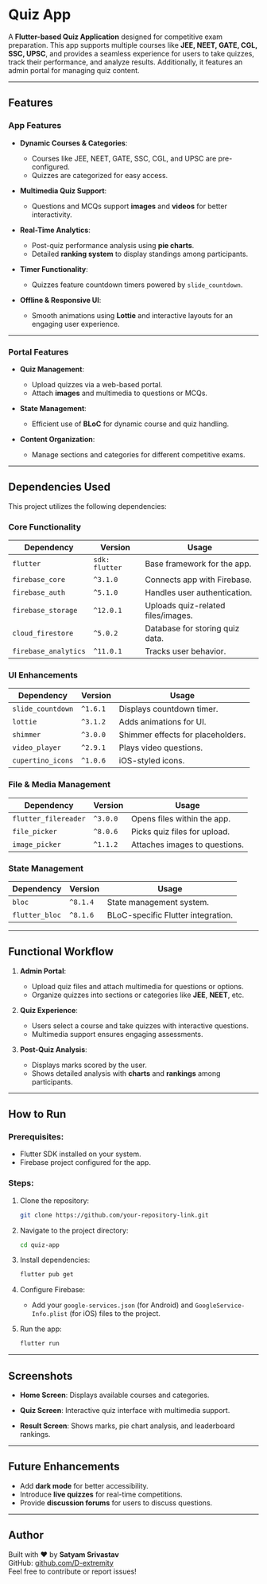 # Quiz App

A **Flutter-based Quiz Application** designed for competitive exam preparation. This app supports multiple courses like **JEE, NEET, GATE, CGL, SSC, UPSC**, and provides a seamless experience for users to take quizzes, track their performance, and analyze results. Additionally, it features an admin portal for managing quiz content.

---

## Features

### **App Features**
- **Dynamic Courses & Categories**:
  - Courses like JEE, NEET, GATE, SSC, CGL, and UPSC are pre-configured.  
  - Quizzes are categorized for easy access.
  
- **Multimedia Quiz Support**:
  - Questions and MCQs support **images** and **videos** for better interactivity.

- **Real-Time Analytics**:
  - Post-quiz performance analysis using **pie charts**.
  - Detailed **ranking system** to display standings among participants.

- **Timer Functionality**:
  - Quizzes feature countdown timers powered by `slide_countdown`.

- **Offline & Responsive UI**:
  - Smooth animations using **Lottie** and interactive layouts for an engaging user experience.

---

### **Portal Features**
- **Quiz Management**:
  - Upload quizzes via a web-based portal.
  - Attach **images** and multimedia to questions or MCQs.
  
- **State Management**:
  - Efficient use of **BLoC** for dynamic course and quiz handling.

- **Content Organization**:
  - Manage sections and categories for different competitive exams.  

---

## Dependencies Used
This project utilizes the following dependencies:

### Core Functionality
| Dependency               | Version   | Usage                            |
|--------------------------|-----------|----------------------------------|
| `flutter`                | `sdk: flutter` | Base framework for the app.     |
| `firebase_core`          | `^3.1.0`  | Connects app with Firebase.      |
| `firebase_auth`          | `^5.1.0`  | Handles user authentication.     |
| `firebase_storage`       | `^12.0.1` | Uploads quiz-related files/images. |
| `cloud_firestore`        | `^5.0.2`  | Database for storing quiz data.  |
| `firebase_analytics`     | `^11.0.1` | Tracks user behavior.            |

### UI Enhancements
| Dependency               | Version   | Usage                            |
|--------------------------|-----------|----------------------------------|
| `slide_countdown`        | `^1.6.1`  | Displays countdown timer.        |
| `lottie`                 | `^3.1.2`  | Adds animations for UI.          |
| `shimmer`                | `^3.0.0`  | Shimmer effects for placeholders.|
| `video_player`           | `^2.9.1`  | Plays video questions.           |
| `cupertino_icons`        | `^1.0.6`  | iOS-styled icons.                |

### File & Media Management
| Dependency               | Version   | Usage                            |
|--------------------------|-----------|----------------------------------|
| `flutter_filereader`     | `^3.0.0`  | Opens files within the app.      |
| `file_picker`            | `^8.0.6`  | Picks quiz files for upload.     |
| `image_picker`           | `^1.1.2`  | Attaches images to questions.    |

### State Management
| Dependency               | Version   | Usage                            |
|--------------------------|-----------|----------------------------------|
| `bloc`                   | `^8.1.4`  | State management system.         |
| `flutter_bloc`           | `^8.1.6`  | BLoC-specific Flutter integration. |

---

## Functional Workflow

1. **Admin Portal**:
   - Upload quiz files and attach multimedia for questions or options.
   - Organize quizzes into sections or categories like **JEE**, **NEET**, etc.

2. **Quiz Experience**:
   - Users select a course and take quizzes with interactive questions.
   - Multimedia support ensures engaging assessments.

3. **Post-Quiz Analysis**:
   - Displays marks scored by the user.
   - Shows detailed analysis with **charts** and **rankings** among participants.

---

## How to Run

### Prerequisites:
- Flutter SDK installed on your system.
- Firebase project configured for the app.

### Steps:
1. Clone the repository:
   ```bash
   git clone https://github.com/your-repository-link.git
   ```
2. Navigate to the project directory:
   ```bash
   cd quiz-app
   ```
3. Install dependencies:
   ```bash
   flutter pub get
   ```
4. Configure Firebase:
   - Add your `google-services.json` (for Android) and `GoogleService-Info.plist` (for iOS) files to the project.

5. Run the app:
   ```bash
   flutter run
   ```

---

## Screenshots

- **Home Screen**:
  Displays available courses and categories.  

- **Quiz Screen**:
  Interactive quiz interface with multimedia support.  

- **Result Screen**:
  Shows marks, pie chart analysis, and leaderboard rankings.  

---

## Future Enhancements
- Add **dark mode** for better accessibility.
- Introduce **live quizzes** for real-time competitions.
- Provide **discussion forums** for users to discuss questions.

---

## Author
Built with ❤️ by **Satyam Srivastav**  
GitHub: [github.com/D-extremity](https://github.com/D-extremity)  
Feel free to contribute or report issues!
